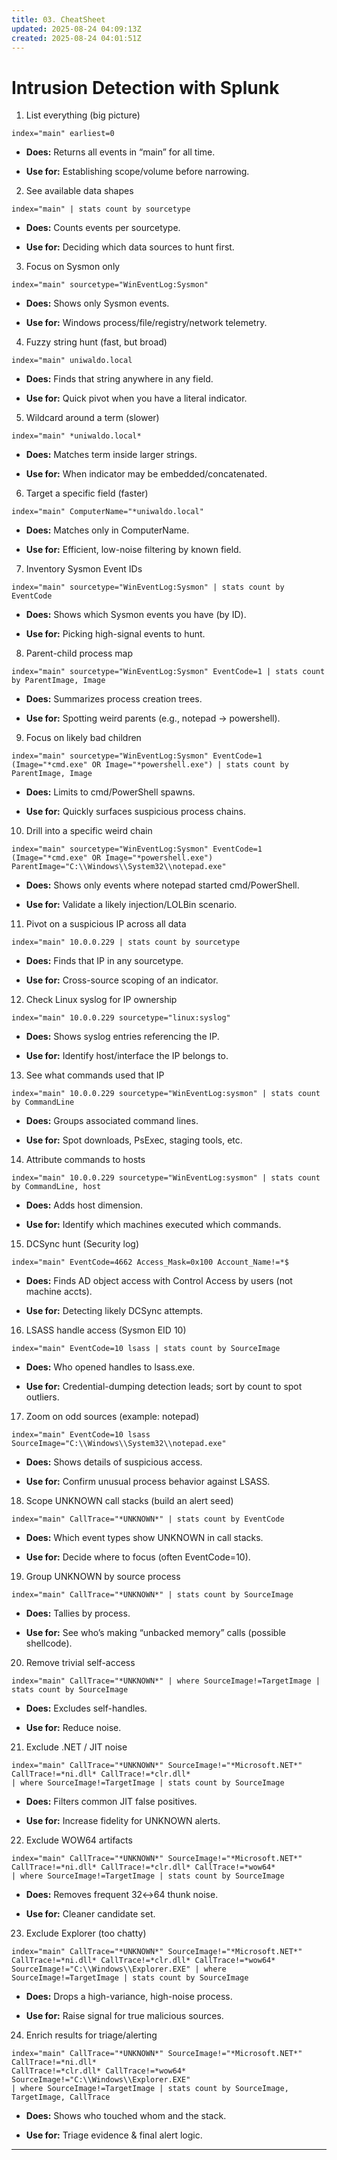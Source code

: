 ```yaml
---
title: 03. CheatSheet
updated: 2025-08-24 04:09:13Z
created: 2025-08-24 04:01:51Z
---
```


# [](https://chatgpt.com/c/68aa8ad8-38d4-8327-91d2-dc82d3ba103e#main)Intrusion Detection with Splunk 

1.  List everything (big picture)

```
index="main" earliest=0
```

- **Does:** Returns all events in “main” for all time.
    
- **Use for:** Establishing scope/volume before narrowing.
    

2.  See available data shapes

```
index="main" | stats count by sourcetype
```

- **Does:** Counts events per sourcetype.
    
- **Use for:** Deciding which data sources to hunt first.
    

3.  Focus on Sysmon only

```
index="main" sourcetype="WinEventLog:Sysmon"
```

- **Does:** Shows only Sysmon events.
    
- **Use for:** Windows process/file/registry/network telemetry.
    

4.  Fuzzy string hunt (fast, but broad)

```
index="main" uniwaldo.local
```

- **Does:** Finds that string anywhere in any field.
    
- **Use for:** Quick pivot when you have a literal indicator.
    

5.  Wildcard around a term (slower)

```
index="main" *uniwaldo.local*
```

- **Does:** Matches term inside larger strings.
    
- **Use for:** When indicator may be embedded/concatenated.
    

6.  Target a specific field (faster)

```
index="main" ComputerName="*uniwaldo.local"
```

- **Does:** Matches only in ComputerName.
    
- **Use for:** Efficient, low-noise filtering by known field.
    

7.  Inventory Sysmon Event IDs

```
index="main" sourcetype="WinEventLog:Sysmon" | stats count by EventCode
```

- **Does:** Shows which Sysmon events you have (by ID).
    
- **Use for:** Picking high-signal events to hunt.
    

8.  Parent-child process map

```
index="main" sourcetype="WinEventLog:Sysmon" EventCode=1 | stats count by ParentImage, Image
```

- **Does:** Summarizes process creation trees.
    
- **Use for:** Spotting weird parents (e.g., notepad → powershell).
    

9.  Focus on likely bad children

```
index="main" sourcetype="WinEventLog:Sysmon" EventCode=1 (Image="*cmd.exe" OR Image="*powershell.exe") | stats count by ParentImage, Image
```

- **Does:** Limits to cmd/PowerShell spawns.
    
- **Use for:** Quickly surfaces suspicious process chains.
    

10. Drill into a specific weird chain

```
index="main" sourcetype="WinEventLog:Sysmon" EventCode=1 (Image="*cmd.exe" OR Image="*powershell.exe")
ParentImage="C:\\Windows\\System32\\notepad.exe"
```

- **Does:** Shows only events where notepad started cmd/PowerShell.
    
- **Use for:** Validate a likely injection/LOLBin scenario.
    

11. Pivot on a suspicious IP across all data

```
index="main" 10.0.0.229 | stats count by sourcetype
```

- **Does:** Finds that IP in any sourcetype.
    
- **Use for:** Cross-source scoping of an indicator.
    

12. Check Linux syslog for IP ownership

```
index="main" 10.0.0.229 sourcetype="linux:syslog"
```

- **Does:** Shows syslog entries referencing the IP.
    
- **Use for:** Identify host/interface the IP belongs to.
    

13. See what commands used that IP

```
index="main" 10.0.0.229 sourcetype="WinEventLog:sysmon" | stats count by CommandLine
```

- **Does:** Groups associated command lines.
    
- **Use for:** Spot downloads, PsExec, staging tools, etc.
    

14. Attribute commands to hosts

```
index="main" 10.0.0.229 sourcetype="WinEventLog:sysmon" | stats count by CommandLine, host
```

- **Does:** Adds host dimension.
    
- **Use for:** Identify which machines executed which commands.
    

15. DCSync hunt (Security log)

```
index="main" EventCode=4662 Access_Mask=0x100 Account_Name!=*$
```

- **Does:** Finds AD object access with Control Access by users (not machine accts).
    
- **Use for:** Detecting likely DCSync attempts.
    

16. LSASS handle access (Sysmon EID 10)

```
index="main" EventCode=10 lsass | stats count by SourceImage
```

- **Does:** Who opened handles to lsass.exe.
    
- **Use for:** Credential-dumping detection leads; sort by count to spot outliers.
    

17. Zoom on odd sources (example: notepad)

```
index="main" EventCode=10 lsass SourceImage="C:\\Windows\\System32\\notepad.exe"
```

- **Does:** Shows details of suspicious access.
    
- **Use for:** Confirm unusual process behavior against LSASS.
    

18. Scope UNKNOWN call stacks (build an alert seed)

```
index="main" CallTrace="*UNKNOWN*" | stats count by EventCode
```

- **Does:** Which event types show UNKNOWN in call stacks.
    
- **Use for:** Decide where to focus (often EventCode=10).
    

19. Group UNKNOWN by source process

```
index="main" CallTrace="*UNKNOWN*" | stats count by SourceImage
```

- **Does:** Tallies by process.
    
- **Use for:** See who’s making “unbacked memory” calls (possible shellcode).
    

20. Remove trivial self-access

```
index="main" CallTrace="*UNKNOWN*" | where SourceImage!=TargetImage | stats count by SourceImage
```

- **Does:** Excludes self-handles.
    
- **Use for:** Reduce noise.
    

21. Exclude .NET / JIT noise

```
index="main" CallTrace="*UNKNOWN*" SourceImage!="*Microsoft.NET*" CallTrace!=*ni.dll* CallTrace!=*clr.dll* 
| where SourceImage!=TargetImage | stats count by SourceImage
```

- **Does:** Filters common JIT false positives.
    
- **Use for:** Increase fidelity for UNKNOWN alerts.
    

22. Exclude WOW64 artifacts

```
index="main" CallTrace="*UNKNOWN*" SourceImage!="*Microsoft.NET*" CallTrace!=*ni.dll* CallTrace!=*clr.dll* CallTrace!=*wow64* 
| where SourceImage!=TargetImage | stats count by SourceImage
```

- **Does:** Removes frequent 32↔64 thunk noise.
    
- **Use for:** Cleaner candidate set.
    

23. Exclude Explorer (too chatty)

```
index="main" CallTrace="*UNKNOWN*" SourceImage!="*Microsoft.NET*" CallTrace!=*ni.dll* CallTrace!=*clr.dll* CallTrace!=*wow64*
SourceImage!="C:\\Windows\\Explorer.EXE" | where SourceImage!=TargetImage | stats count by SourceImage
```

- **Does:** Drops a high-variance, high-noise process.
    
- **Use for:** Raise signal for true malicious sources.
    

24. Enrich results for triage/alerting

```
index="main" CallTrace="*UNKNOWN*" SourceImage!="*Microsoft.NET*" CallTrace!=*ni.dll* 
CallTrace!=*clr.dll* CallTrace!=*wow64* SourceImage!="C:\\Windows\\Explorer.EXE" 
| where SourceImage!=TargetImage | stats count by SourceImage, TargetImage, CallTrace
```

- **Does:** Shows who touched whom and the stack.
    
- **Use for:** Triage evidence & final alert logic.
    

* * *

&nbsp;